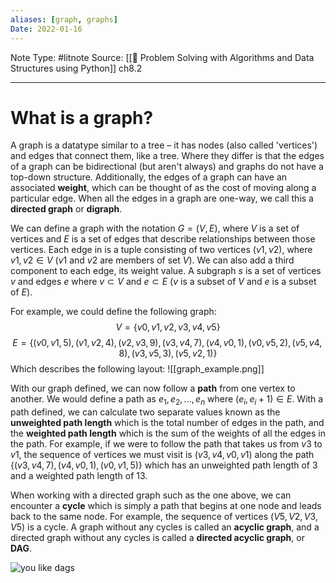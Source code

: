```yaml
---
aliases: [graph, graphs]
Date: 2022-01-16
---
```

Note Type: #litnote
Source: [[📖 Problem Solving with Algorithms and Data Structures using Python]] ch8.2

---
# What is a graph?
A graph is a datatype similar to a tree – it has nodes (also called 'vertices') and edges that connect them, like a tree. Where they differ is that the edges of a graph can be bidirectional (but aren't always) and graphs do not have a top-down structure. Additionally, the edges of a graph can have an associated **weight**, which can be thought of as the cost of moving along a particular edge. When all the edges in a graph are one-way, we call this a **directed graph** or **digraph**.

We can define a graph with the notation $G = (V, E)$, where $V$ is a set of vertices and $E$ is a set of edges that describe relationships between those vertices. Each edge in is a tuple consisting of two vertices $(v1, v2)$, where $v1, v2 \in V$ ($v1$ and $v2$ are members of set $V$). We can also add a third component to each edge, its weight value. A subgraph $s$ is a set of vertices $v$ and edges $e$ where $v \subset V$ and $e \subset E$ ($v$ is a subset of $V$ and $e$ is a subset of $E$).

For example, we could define the following graph:
$$V = \{v0, v1, v2, v3, v4, v5\}$$
$$ E = \{(v0,v1,5), (v1,v2,4), (v2,v3,9), (v3,v4,7), (v4,v0,1), (v0,v5,2), (v5,v4,8), (v3,v5,3), (v5,v2,1)\}$$
Which describes the following layout:
![[graph_example.png]]

With our graph defined, we can now follow a **path** from one vertex to another. We would define a path as $e_1, e_2, ..., e_n$ where $(e_i, e_i+1) \in E$. With a path defined, we can calculate two separate values known as the **unweighted path length** which is the total number of edges in the path, and the **weighted path length** which is the sum of the weights of all the edges in the path. For example, if we were to follow the path that takes us from $v3$ to $v1$, the sequence of vertices we must visit is $(v3, v4, v0, v1)$ along the path $\{(v3,v4,7), (v4,v0,1), (v0,v1,5)\}$ which has an unweighted path length of 3 and a weighted path length of 13.

When working with a directed graph such as the one above, we can encounter a **cycle** which is simply a path that begins at one node and leads back to the same node. For example, the sequence of vertices $(V5, V2, V3, V5)$ is a cycle. A graph without any cycles is called an **acyclic graph**, and a directed graph without any cycles is called a **directed acyclic graph**, or **DAG**.

![you like dags](https://c.tenor.com/uU7vspUbGygAAAAC/snatch-dags.gif)
